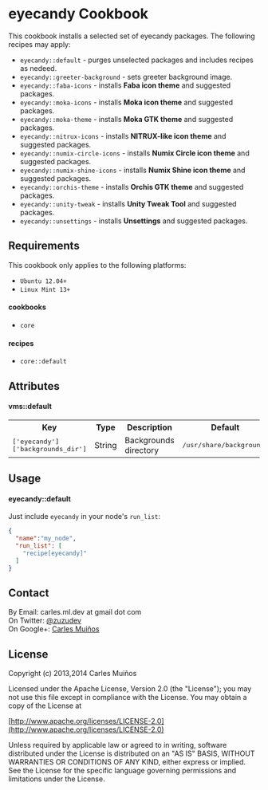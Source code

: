 # eyecandy Cookbook

This cookbook installs a selected set of eyecandy packages.
The following recipes may apply:

- `eyecandy::default`            - purges unselected packages and includes recipes as nedeed.
- `eyecandy::greeter-background` - sets greeter background image.
- `eyecandy::faba-icons`         - installs __Faba icon theme__ and suggested packages.
- `eyecandy::moka-icons`         - installs __Moka icon theme__ and suggested packages.
- `eyecandy::moka-theme`         - installs __Moka GTK theme__ and suggested packages.
- `eyecandy::nitrux-icons`       - installs __NITRUX-like icon theme__ and suggested packages.
- `eyecandy::numix-circle-icons` - installs __Numix Circle icon theme__ and suggested packages.
- `eyecandy::numix-shine-icons`  - installs __Numix Shine icon theme__ and suggested packages.
- `eyecandy::orchis-theme`       - installs __Orchis GTK theme__ and suggested packages.
- `eyecandy::unity-tweak`        - installs __Unity Tweak Tool__ and suggested packages.
- `eyecandy::unsettings`         - installs __Unsettings__ and suggested packages.


## Requirements

This cookbook only applies to the following platforms:  
- `Ubuntu 12.04+`
- `Linux Mint 13+`

#### cookbooks
- `core`

#### recipes
- `core::default`


## Attributes

#### vms::default
<table>
  <tr>
    <th>Key</th>
    <th>Type</th>
    <th>Description</th>
    <th>Default</th>
  </tr>
  <tr>
    <td><tt>['eyecandy']['backgrounds_dir']</tt></td>
    <td>String</td>
    <td>Backgrounds directory</td>
    <td><tt>/usr/share/backgrounds</tt></td>
  </tr>
</table>


## Usage

#### eyecandy::default
Just include `eyecandy` in your node's `run_list`:

```json
{
  "name":"my_node",
  "run_list": [
    "recipe[eyecandy]"
  ]
}
```


## Contact

By Email:   carles.ml.dev at gmail dot com  
On Twitter: [@zuzudev](https://twitter.com/zuzudev)  
On Google+: [Carles Muiños](https://plus.google.com/109480759201585988691)


## License

Copyright (c) 2013,2014 Carles Muiños

Licensed under the Apache License, Version 2.0 (the "License");
you may not use this file except in compliance with the License.
You may obtain a copy of the License at

[http://www.apache.org/licenses/LICENSE-2.0](http://www.apache.org/licenses/LICENSE-2.0)

Unless required by applicable law or agreed to in writing, software
distributed under the License is distributed on an "AS IS" BASIS,
WITHOUT WARRANTIES OR CONDITIONS OF ANY KIND, either express or implied.
See the License for the specific language governing permissions and
limitations under the License.

